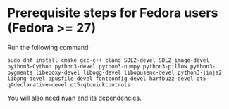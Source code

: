 # Prerequisite steps for Fedora users (Fedora >= 27)

Run the following command:

`sudo dnf install cmake gcc-c++ clang SDL2-devel SDL2_image-devel python3-Cython python3-devel python3-numpy python3-pillow python3-pygments libepoxy-devel libogg-devel libopusenc-devel python3-jinja2 libpng-devel opusfile-devel fontconfig-devel harfbuzz-devel qt5-qtdeclarative-devel qt5-qtquickcontrols`

You will also need [nyan](https://github.com/SFTtech/nyan/) and its dependencies.
